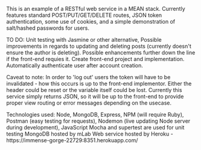 
This is an example of a RESTful web service in a MEAN stack.
Currently features standard POST/PUT/GET/DELETE routes, JSON token authentication, some use of cookies, and a simple demonstration of salt/hashed passwords for users.

TO DO: Unit testing with Jasmine or other alternative, Possible improvements in regards to updating and deleting posts (currently doesn't ensure the author is deleting). Possible enhancements further down the line if the front-end requies it. Create front-end project and implementation. Automatically authenticate user after account creation.

Caveat to note: In order to 'log out' users the token will have to be invalidated - how this occurs is up to the front-end implementor. Either the header could be reset or the variable itself could be lost. Currently this service simply returns JSON, so it will be up to the front-end to provide proper view routing or error messages depending on the usecase.

Technologies used:
Node, MongoDB, Express, NPM (will require Ruby), Postman (easy testing for requests), Nodemon (live updating Node server during development), JavaScript
Mocha and supertest are used for unit testing 
MongoDB hosted by mLab
Web service hosted by Heroku - https://immense-gorge-22729:8351.herokuapp.com/